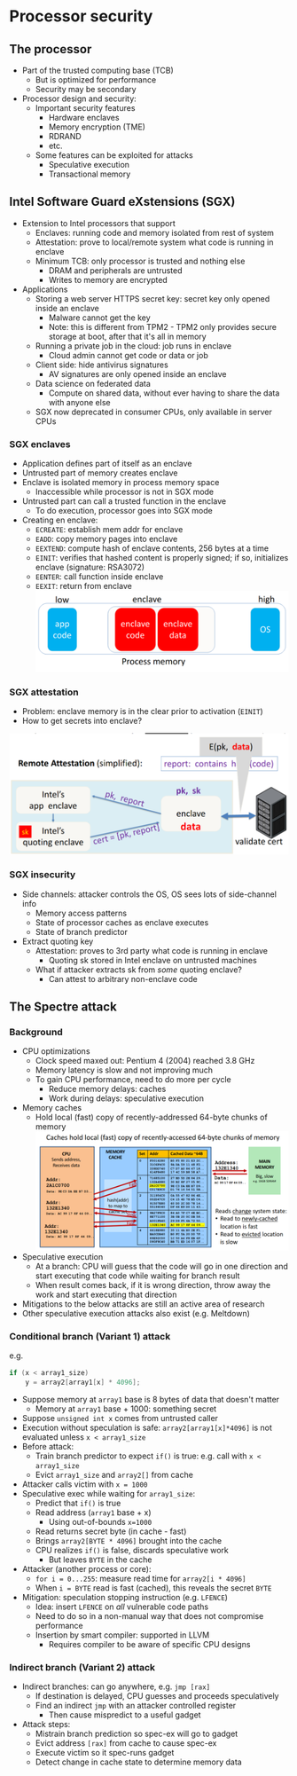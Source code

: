 # Processor security

## The processor

* Part of the trusted computing base (TCB) 
    - But is optimized for performance
    - Security may be secondary
* Processor design and security:
    - Important security features
        - Hardware enclaves
        - Memory encryption (TME)
        - RDRAND
        - etc.
    - Some features can be exploited for attacks 
        - Speculative execution
        - Transactional memory

## Intel Software Guard eXstensions (SGX)

* Extension to Intel processors that support
    - Enclaves: running code and memory isolated from rest of system
    - Attestation: prove to local/remote system what code is running in enclave
    - Minimum TCB: only processor is trusted and nothing else
        - DRAM and peripherals are untrusted
        - Writes to memory are encrypted
* Applications
    - Storing a web server HTTPS secret key: secret key only opened inside an enclave
        - Malware cannot get the key
        - Note: this is different from TPM2 - TPM2 only provides secure storage at boot, after that it's all in memory
    - Running a private job in the cloud: job runs in enclave
        - Cloud admin cannot get code or data or job
    - Client side: hide antivirus signatures
        - AV signatures are only opened inside an enclave
    - Data science on federated data
        - Compute on shared data, without ever having to share the data with anyone else
    - SGX now deprecated in consumer CPUs, only available in server CPUs

### SGX enclaves

* Application defines part of itself as an enclave
* Untrusted part of memory creates enclave
* Enclave is isolated memory in process memory space
    - Inaccessible while processor is not in SGX mode
* Untrusted part can call a trusted function in the enclave
    - To do execution, processor goes into SGX mode
* Creating en enclave:
    - `ECREATE`: establish mem addr for enclave
    - `EADD`: copy memory pages into enclave
    - `EEXTEND`: compute hash of enclave contents, 256 bytes at a time
    - `EINIT`: verifies that hashed content is properly signed; if so, initializes enclave (signature: RSA3072)
    - `EENTER`: call function inside enclave
    - `EEXIT`: return from enclave
![SGX enclave](img/2022-05-04-sgx-enclave.png)

### SGX attestation

* Problem: enclave memory is in the clear prior to activation (`EINIT`)
* How to get secrets into enclave?

![SGX attestaton](img/2022-05-04-sgx-attestation.png)

### SGX insecurity

* Side channels: attacker controls the OS, OS sees lots of side-channel info
    - Memory access patterns
    - State of processor caches as enclave executes
    - State of branch predictor
* Extract quoting key
    - Attestation: proves to 3rd party what code is running in enclave
        - Quoting sk stored in Intel enclave on untrusted machines
    - What if attacker extracts sk from *some* quoting enclave?
        - Can attest to arbitrary non-enclave code

## The Spectre attack

### Background

* CPU optimizations
    - Clock speed maxed out: Pentium 4 (2004) reached 3.8 GHz
    - Memory latency is slow and not improving much
    - To gain CPU performance, need to do more per cycle
        - Reduce memory delays: caches
        - Work during delays: speculative execution
* Memory caches
    - Hold local (fast) copy of recently-addressed 64-byte chunks of memory
    ![Memory cache](img/2022-05-04-mem-cache.png)
* Speculative execution
    - At a branch: CPU will guess that the code will go in one direction and start executing that code while waiting for branch result
    - When result comes back, if it is wrong direction, throw away the work and start executing that direction
* Mitigations to the below attacks are still an active area of research
* Other speculative execution attacks also exist (e.g. Meltdown)

### Conditional branch (Variant 1) attack

e.g.

```c
if (x < array1_size)
    y = array2[array1[x] * 4096];
```

* Suppose memory at `array1` base is 8 bytes of data that doesn't matter
    - Memory at `array1` base + 1000: something secret
* Suppose `unsigned int x` comes from untrusted caller
* Execution without speculation is safe:
    `array2[array1[x]*4096]` is not evaluated unless `x < array1_size`
* Before attack:
    - Train branch predictor to expect `if()` is true: e.g. call with `x < array1_size`
    - Evict `array1_size` and `array2[]` from cache
* Attacker calls victim with `x = 1000`
* Speculative exec while waiting for `array1_size`:
    - Predict that `if()` is true
    - Read address (`array1` base + x)
        - Using out-of-bounds `x=1000`
    - Read returns secret byte (in cache - fast)
    - Brings `array2[BYTE * 4096]` brought into the cache
    - CPU realizes `if()` is false, discards speculative work
        - But leaves `BYTE` in the cache
* Attacker (another process or core):
    - `for i = 0...255`: measure read time for `array2[i * 4096]`
    - When `i = BYTE` read is fast (cached), this reveals the secret `BYTE`
* Mitigation: speculation stopping instruction (e.g. `LFENCE`)
    - Idea: insert `LFENCE` on *all* vulnerable code paths
    - Need to do so in a non-manual way that does not compromise performance
    - Insertion by smart compiler: supported in LLVM
        - Requires compiler to be aware of specific CPU designs

### Indirect branch (Variant 2) attack

* Indirect branches: can go anywhere, e.g. `jmp [rax]`
    - If destination is delayed, CPU guesses and proceeds speculatively
    - Find an indirect `jmp` with an attacker controlled register
        - Then cause mispredict to a useful gadget
* Attack steps:
    - Mistrain branch prediction so spec-ex will go to gadget
    - Evict address `[rax]` from cache to cause spec-ex
    - Execute victim so it spec-runs gadget
    - Detect change in cache state to determine memory data